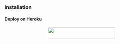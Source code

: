 ##
### Installation
#### Deploy on Heroku
<p align="center"><a href="https://heroku.com/deploy?template=https://github.com/Gataucapek/4butthonnn"> <img src="https://img.shields.io/badge/Deploy%20To%20Heroku-blue?style=for-the-badge&logo=heroku" width="220" height="38.45"/></a></p>
